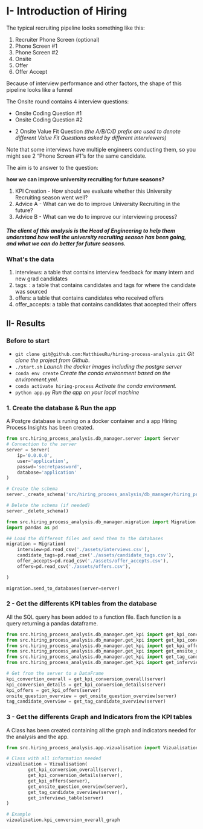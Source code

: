 # I- Introduction of Hiring

The typical recruiting pipeline looks something like this:
1. Recruiter Phone Screen (optional)
2. Phone Screen #1
3. Phone Screen #2
4. Onsite 
5. Offer
6. Offer Accept


Because of interview performance and other factors, the shape of this pipeline looks like a funnel 


The Onsite round contains 4 interview questions: 
- Onsite Coding Question #1
- Onsite Coding Question #2
* 2 Onsite Value Fit Question *(the A/B/C/D prefix are used to denote different Value Fit Questions asked by different interviewers)*



Note that some interviews have multiple engineers conducting them, so you might see 2 “Phone Screen #1”s for the same candidate. 

The aim is to answer to the question:

**how we can improve university recruiting for future seasons?**


1. KPI Creation - How should we evaluate whether this University Recruiting season went well?  
2. Advice A - What can we do to improve University Recruiting in the future? 
3. Advice B - What can we do to improve our interviewing process? 


##### The client of this analysis is the **Head of Engineering** to help them understand how well the university recruiting season has been going, and what we can do better for future seasons. 

### What's the data

1. interviews: a table that contains interview feedback for many intern and new grad candidates
2. tags: : a table that contains candidates and tags for where the candidate was sourced 
3. offers: a table that contains candidates who received offers
4. offer_accepts: a table that contains candidates that accepted their offers

## II- Results


### Before to start

- ```git clone git@github.com:MatthieuRu/hiring-process-analysis.git``` *Git clone the project from Github.*
- ```./start.sh``` *Launch the docker images including the postgre server*
- ```conda env create``` *Create the conda environment based on the environment.yml.*
- ```conda activate hiring-process``` *Activate the conda environment.*
- ```python app.py``` *Run the app on your local machine*


### 1. Create the database & Run the app

A Postgre database is runing on a docker container and a app Hiring Process Insights has been created.


```python
from src.hiring_process_analysis.db_manager.server import Server
# Connection to the server
server = Server(
    ip='0.0.0.0',
    user='application',
    passwd='secretpassword',
    database='application'
) 
```


```python
# Create the schema
server._create_schema('src/hiring_process_analysis/db_manager/hiring_process.sql')
```


```python
# Delete the schema (if needed)
server._delete_schema()
```


```python
from src.hiring_process_analysis.db_manager.migration import Migration
import pandas as pd

## Load the different files and send them to the databases
migration = Migration(
    interview=pd.read_csv('./assets/interviews.csv'),
    candidate_tags=pd.read_csv('./assets/candidate_tags.csv'),
    offer_accepts=pd.read_csv('./assets/offer_accepts.csv'),
    offers=pd.read_csv('./assets/offers.csv'),

)

migration.send_to_databases(server=server)
```

### 2 - Get the differents KPI tables from the database

All the SQL query has been added to a function file. Each function is a query returning a pandas dataframe.


```python
from src.hiring_process_analysis.db_manager.get_kpi import get_kpi_conversion_overall
from src.hiring_process_analysis.db_manager.get_kpi import get_kpi_conversion_details
from src.hiring_process_analysis.db_manager.get_kpi import get_kpi_offers
from src.hiring_process_analysis.db_manager.get_kpi import get_onsite_question_overview
from src.hiring_process_analysis.db_manager.get_kpi import get_tag_candidate_overview
from src.hiring_process_analysis.db_manager.get_kpi import get_inferviews_table

# Get from the server to a DataFrame
kpi_convertion_overall = get_kpi_conversion_overall(server)
kpi_conversion_details = get_kpi_conversion_details(server)
kpi_offers = get_kpi_offers(server)
onsite_question_overview = get_onsite_question_overview(server)
tag_candidate_overview = get_tag_candidate_overview(server)

```

### 3 - Get the differents Graph and Indicators from the KPI tables

A Class has been created containing all the graph and indicators needed for the analysis and the app.


```python
from src.hiring_process_analysis.app.vizualisation import Vizualisation

# Class with all information needed
vizualisation = Vizualisation(
        get_kpi_conversion_overall(server),
        get_kpi_conversion_details(server),
        get_kpi_offers(server),
        get_onsite_question_overview(server),
        get_tag_candidate_overview(server),
        get_inferviews_table(server)
)

# Example
vizualisation.kpi_conversion_overall_graph
```


<div>                            <div id="b96b1b91-08cb-4598-ae77-50fec3213fe9" class="plotly-graph-div" style="height:525px; width:100%;"></div>            <script type="text/javascript">                require(["plotly"], function(Plotly) {                    window.PLOTLYENV=window.PLOTLYENV || {};                                    if (document.getElementById("b96b1b91-08cb-4598-ae77-50fec3213fe9")) {                    Plotly.newPlot(                        "b96b1b91-08cb-4598-ae77-50fec3213fe9",                        [{"alignmentgroup":"True","hovertemplate":"=%{x}<br>Number of Candidates=%{y}<extra></extra>","legendgroup":"","marker":{"color":"#636efa","pattern":{"shape":""}},"name":"","offsetgroup":"","orientation":"v","showlegend":false,"textposition":"auto","type":"bar","x":["Total of Candidates","Accepted Offers"],"xaxis":"x","y":[239,8],"yaxis":"y"}],                        {"barmode":"relative","legend":{"tracegroupgap":0},"paper_bgcolor":"#F2F6FC","plot_bgcolor":"#F2F6FC","template":{"data":{"bar":[{"error_x":{"color":"#2a3f5f"},"error_y":{"color":"#2a3f5f"},"marker":{"line":{"color":"#E5ECF6","width":0.5},"pattern":{"fillmode":"overlay","size":10,"solidity":0.2}},"type":"bar"}],"barpolar":[{"marker":{"line":{"color":"#E5ECF6","width":0.5},"pattern":{"fillmode":"overlay","size":10,"solidity":0.2}},"type":"barpolar"}],"carpet":[{"aaxis":{"endlinecolor":"#2a3f5f","gridcolor":"white","linecolor":"white","minorgridcolor":"white","startlinecolor":"#2a3f5f"},"baxis":{"endlinecolor":"#2a3f5f","gridcolor":"white","linecolor":"white","minorgridcolor":"white","startlinecolor":"#2a3f5f"},"type":"carpet"}],"choropleth":[{"colorbar":{"outlinewidth":0,"ticks":""},"type":"choropleth"}],"contour":[{"colorbar":{"outlinewidth":0,"ticks":""},"colorscale":[[0.0,"#0d0887"],[0.1111111111111111,"#46039f"],[0.2222222222222222,"#7201a8"],[0.3333333333333333,"#9c179e"],[0.4444444444444444,"#bd3786"],[0.5555555555555556,"#d8576b"],[0.6666666666666666,"#ed7953"],[0.7777777777777778,"#fb9f3a"],[0.8888888888888888,"#fdca26"],[1.0,"#f0f921"]],"type":"contour"}],"contourcarpet":[{"colorbar":{"outlinewidth":0,"ticks":""},"type":"contourcarpet"}],"heatmap":[{"colorbar":{"outlinewidth":0,"ticks":""},"colorscale":[[0.0,"#0d0887"],[0.1111111111111111,"#46039f"],[0.2222222222222222,"#7201a8"],[0.3333333333333333,"#9c179e"],[0.4444444444444444,"#bd3786"],[0.5555555555555556,"#d8576b"],[0.6666666666666666,"#ed7953"],[0.7777777777777778,"#fb9f3a"],[0.8888888888888888,"#fdca26"],[1.0,"#f0f921"]],"type":"heatmap"}],"heatmapgl":[{"colorbar":{"outlinewidth":0,"ticks":""},"colorscale":[[0.0,"#0d0887"],[0.1111111111111111,"#46039f"],[0.2222222222222222,"#7201a8"],[0.3333333333333333,"#9c179e"],[0.4444444444444444,"#bd3786"],[0.5555555555555556,"#d8576b"],[0.6666666666666666,"#ed7953"],[0.7777777777777778,"#fb9f3a"],[0.8888888888888888,"#fdca26"],[1.0,"#f0f921"]],"type":"heatmapgl"}],"histogram":[{"marker":{"pattern":{"fillmode":"overlay","size":10,"solidity":0.2}},"type":"histogram"}],"histogram2d":[{"colorbar":{"outlinewidth":0,"ticks":""},"colorscale":[[0.0,"#0d0887"],[0.1111111111111111,"#46039f"],[0.2222222222222222,"#7201a8"],[0.3333333333333333,"#9c179e"],[0.4444444444444444,"#bd3786"],[0.5555555555555556,"#d8576b"],[0.6666666666666666,"#ed7953"],[0.7777777777777778,"#fb9f3a"],[0.8888888888888888,"#fdca26"],[1.0,"#f0f921"]],"type":"histogram2d"}],"histogram2dcontour":[{"colorbar":{"outlinewidth":0,"ticks":""},"colorscale":[[0.0,"#0d0887"],[0.1111111111111111,"#46039f"],[0.2222222222222222,"#7201a8"],[0.3333333333333333,"#9c179e"],[0.4444444444444444,"#bd3786"],[0.5555555555555556,"#d8576b"],[0.6666666666666666,"#ed7953"],[0.7777777777777778,"#fb9f3a"],[0.8888888888888888,"#fdca26"],[1.0,"#f0f921"]],"type":"histogram2dcontour"}],"mesh3d":[{"colorbar":{"outlinewidth":0,"ticks":""},"type":"mesh3d"}],"parcoords":[{"line":{"colorbar":{"outlinewidth":0,"ticks":""}},"type":"parcoords"}],"pie":[{"automargin":true,"type":"pie"}],"scatter":[{"marker":{"colorbar":{"outlinewidth":0,"ticks":""}},"type":"scatter"}],"scatter3d":[{"line":{"colorbar":{"outlinewidth":0,"ticks":""}},"marker":{"colorbar":{"outlinewidth":0,"ticks":""}},"type":"scatter3d"}],"scattercarpet":[{"marker":{"colorbar":{"outlinewidth":0,"ticks":""}},"type":"scattercarpet"}],"scattergeo":[{"marker":{"colorbar":{"outlinewidth":0,"ticks":""}},"type":"scattergeo"}],"scattergl":[{"marker":{"colorbar":{"outlinewidth":0,"ticks":""}},"type":"scattergl"}],"scattermapbox":[{"marker":{"colorbar":{"outlinewidth":0,"ticks":""}},"type":"scattermapbox"}],"scatterpolar":[{"marker":{"colorbar":{"outlinewidth":0,"ticks":""}},"type":"scatterpolar"}],"scatterpolargl":[{"marker":{"colorbar":{"outlinewidth":0,"ticks":""}},"type":"scatterpolargl"}],"scatterternary":[{"marker":{"colorbar":{"outlinewidth":0,"ticks":""}},"type":"scatterternary"}],"surface":[{"colorbar":{"outlinewidth":0,"ticks":""},"colorscale":[[0.0,"#0d0887"],[0.1111111111111111,"#46039f"],[0.2222222222222222,"#7201a8"],[0.3333333333333333,"#9c179e"],[0.4444444444444444,"#bd3786"],[0.5555555555555556,"#d8576b"],[0.6666666666666666,"#ed7953"],[0.7777777777777778,"#fb9f3a"],[0.8888888888888888,"#fdca26"],[1.0,"#f0f921"]],"type":"surface"}],"table":[{"cells":{"fill":{"color":"#EBF0F8"},"line":{"color":"white"}},"header":{"fill":{"color":"#C8D4E3"},"line":{"color":"white"}},"type":"table"}]},"layout":{"annotationdefaults":{"arrowcolor":"#2a3f5f","arrowhead":0,"arrowwidth":1},"autotypenumbers":"strict","coloraxis":{"colorbar":{"outlinewidth":0,"ticks":""}},"colorscale":{"diverging":[[0,"#8e0152"],[0.1,"#c51b7d"],[0.2,"#de77ae"],[0.3,"#f1b6da"],[0.4,"#fde0ef"],[0.5,"#f7f7f7"],[0.6,"#e6f5d0"],[0.7,"#b8e186"],[0.8,"#7fbc41"],[0.9,"#4d9221"],[1,"#276419"]],"sequential":[[0.0,"#0d0887"],[0.1111111111111111,"#46039f"],[0.2222222222222222,"#7201a8"],[0.3333333333333333,"#9c179e"],[0.4444444444444444,"#bd3786"],[0.5555555555555556,"#d8576b"],[0.6666666666666666,"#ed7953"],[0.7777777777777778,"#fb9f3a"],[0.8888888888888888,"#fdca26"],[1.0,"#f0f921"]],"sequentialminus":[[0.0,"#0d0887"],[0.1111111111111111,"#46039f"],[0.2222222222222222,"#7201a8"],[0.3333333333333333,"#9c179e"],[0.4444444444444444,"#bd3786"],[0.5555555555555556,"#d8576b"],[0.6666666666666666,"#ed7953"],[0.7777777777777778,"#fb9f3a"],[0.8888888888888888,"#fdca26"],[1.0,"#f0f921"]]},"colorway":["#636efa","#EF553B","#00cc96","#ab63fa","#FFA15A","#19d3f3","#FF6692","#B6E880","#FF97FF","#FECB52"],"font":{"color":"#2a3f5f"},"geo":{"bgcolor":"white","lakecolor":"white","landcolor":"#E5ECF6","showlakes":true,"showland":true,"subunitcolor":"white"},"hoverlabel":{"align":"left"},"hovermode":"closest","mapbox":{"style":"light"},"paper_bgcolor":"white","plot_bgcolor":"#E5ECF6","polar":{"angularaxis":{"gridcolor":"white","linecolor":"white","ticks":""},"bgcolor":"#E5ECF6","radialaxis":{"gridcolor":"white","linecolor":"white","ticks":""}},"scene":{"xaxis":{"backgroundcolor":"#E5ECF6","gridcolor":"white","gridwidth":2,"linecolor":"white","showbackground":true,"ticks":"","zerolinecolor":"white"},"yaxis":{"backgroundcolor":"#E5ECF6","gridcolor":"white","gridwidth":2,"linecolor":"white","showbackground":true,"ticks":"","zerolinecolor":"white"},"zaxis":{"backgroundcolor":"#E5ECF6","gridcolor":"white","gridwidth":2,"linecolor":"white","showbackground":true,"ticks":"","zerolinecolor":"white"}},"shapedefaults":{"line":{"color":"#2a3f5f"}},"ternary":{"aaxis":{"gridcolor":"white","linecolor":"white","ticks":""},"baxis":{"gridcolor":"white","linecolor":"white","ticks":""},"bgcolor":"#E5ECF6","caxis":{"gridcolor":"white","linecolor":"white","ticks":""}},"title":{"x":0.05},"xaxis":{"automargin":true,"gridcolor":"white","linecolor":"white","ticks":"","title":{"standoff":15},"zerolinecolor":"white","zerolinewidth":2},"yaxis":{"automargin":true,"gridcolor":"white","linecolor":"white","ticks":"","title":{"standoff":15},"zerolinecolor":"white","zerolinewidth":2}}},"title":{"text":"Overall Conversion"},"xaxis":{"anchor":"y","domain":[0.0,1.0],"title":{"text":""}},"yaxis":{"anchor":"x","domain":[0.0,1.0],"title":{"text":"Number of Candidates"},"visible":false}},                        {"responsive": true}                    ).then(function(){

var gd = document.getElementById('b96b1b91-08cb-4598-ae77-50fec3213fe9');
var x = new MutationObserver(function (mutations, observer) {{
        var display = window.getComputedStyle(gd).display;
        if (!display || display === 'none') {{
            console.log([gd, 'removed!']);
            Plotly.purge(gd);
            observer.disconnect();
        }}
}});

// Listen for the removal of the full notebook cells
var notebookContainer = gd.closest('#notebook-container');
if (notebookContainer) {{
    x.observe(notebookContainer, {childList: true});
}}

// Listen for the clearing of the current output cell
var outputEl = gd.closest('.output');
if (outputEl) {{
    x.observe(outputEl, {childList: true});
}}

                        })                };                });            </script>        </div>


